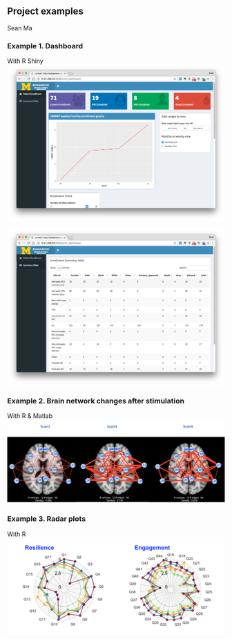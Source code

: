 ## Project examples
Sean Ma

### Example 1. Dashboard
With R Shiny
![dasboard_1](asset/dashboard_1.png)

![dasboard_2](asset/dashboard_2.png)


### Example 2. Brain network changes after stimulation
With R & Matlab
![network](asset/network.png)


### Example 3. Radar plots 
With R
![radar](asset/radar.png)
